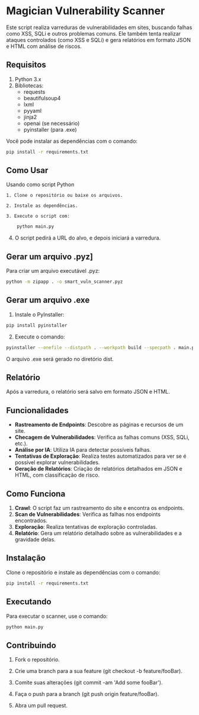 # Magician Vulnerability Scanner

Este script realiza varreduras de vulnerabilidades em sites, buscando falhas como XSS, SQLi e outros problemas comuns. Ele também tenta realizar ataques controlados (como XSS e SQLi) e gera relatórios em formato JSON e HTML com análise de riscos.

## Requisitos

1. Python 3.x
2. Bibliotecas:
   - requests
   - beautifulsoup4
   - lxml
   - pyyaml
   - jinja2
   - openai (se necessário)
   - pyinstaller (para .exe)

Você pode instalar as dependências com o comando:
```bash
pip install -r requirements.txt
```

## Como Usar


Usando como script Python

    1. Clone o repositório ou baixe os arquivos.

    2. Instale as dependências.

    3. Execute o script com:

```bash
    python main.py
```

4. O script pedirá a URL do alvo, e depois iniciará a varredura.

## Gerar um arquivo .pyz]

Para criar um arquivo executável .pyz:

```bash
python -m zipapp . -o smart_vuln_scanner.pyz
```

## Gerar um arquivo .exe

1. Instale o PyInstaller:

```bash
pip install pyinstaller
```

2. Execute o comando:

```bash
pyinstaller --onefile --distpath . --workpath build --specpath . main.py
```
O arquivo .exe será gerado no diretório dist.

## Relatório
Após a varredura, o relatório será salvo em formato JSON e HTML.


## Funcionalidades

- **Rastreamento de Endpoints**: Descobre as páginas e recursos de um site.
- **Checagem de Vulnerabilidades**: Verifica as falhas comuns (XSS, SQLi, etc.).
- **Análise por IA**: Utiliza IA para detectar possíveis falhas.
- **Tentativas de Exploração**: Realiza testes automatizados para ver se é possível explorar vulnerabilidades.
- **Geração de Relatórios**: Criação de relatórios detalhados em JSON e HTML, com classificação de risco.

## Como Funciona

1. **Crawl**: O script faz um rastreamento do site e encontra os endpoints.
2. **Scan de Vulnerabilidades**: Verifica as falhas nos endpoints encontrados.
3. **Exploração**: Realiza tentativas de exploração controladas.
4. **Relatório**: Gera um relatório detalhado sobre as vulnerabilidades e a gravidade delas.

## Instalação

Clone o repositório e instale as dependências com o comando:

```bash
pip install -r requirements.txt
```

## Executando
Para executar o scanner, use o comando:

```bash
python main.py
```
## Contribuindo

1. Fork o repositório.

2. Crie uma branch para a sua feature (git checkout -b feature/fooBar).

3. Comite suas alterações (git commit -am 'Add some fooBar').

4. Faça o push para a branch (git push origin feature/fooBar).

5. Abra um pull request.

